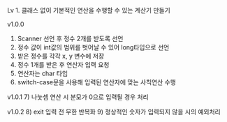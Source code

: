 Lv 1. 클래스 없이 기본적인 연산을 수행할 수 있는 계산기 만들기

v1.0.0
1) Scanner 선언 후 정수 2개를 받도록 선언
2) 정수 값이 int값의 범위를 벗어날 수 있어 long타입으로 선언
3) 받은 정수를 각각 x, y 변수에 저장
4) 정수 1개를 받은 후 연산자 입력 요청
5) 연산자는 char 타입
6) switch-case문을 사용해 입력된 연산자에 맞는 사칙연산 수행

v1.0.1
7) 나눗셈 연산 시 분모가 0으로 입력될 경우 처리

v1.0.2
8) exit 입력 전 무한 반복화
9) 정상적인 숫자가 입력되지 않을 시의 예외처리
